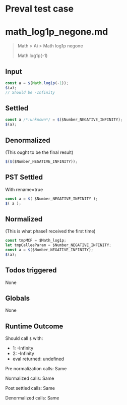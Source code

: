 # Preval test case

# math_log1p_negone.md

> Math > Ai > Math log1p negone
>
> Math.log1p(-1)

## Input

`````js filename=intro
const a = $(Math.log1p(-1));
$(a);
// Should be -Infinity
`````


## Settled


`````js filename=intro
const a /*:unknown*/ = $($Number_NEGATIVE_INFINITY);
$(a);
`````


## Denormalized
(This ought to be the final result)

`````js filename=intro
$($($Number_NEGATIVE_INFINITY));
`````


## PST Settled
With rename=true

`````js filename=intro
const a = $( $Number_NEGATIVE_INFINITY );
$( a );
`````


## Normalized
(This is what phase1 received the first time)

`````js filename=intro
const tmpMCF = $Math_log1p;
let tmpCalleeParam = $Number_NEGATIVE_INFINITY;
const a = $($Number_NEGATIVE_INFINITY);
$(a);
`````


## Todos triggered


None


## Globals


None


## Runtime Outcome


Should call `$` with:
 - 1: -Infinity
 - 2: -Infinity
 - eval returned: undefined

Pre normalization calls: Same

Normalized calls: Same

Post settled calls: Same

Denormalized calls: Same
